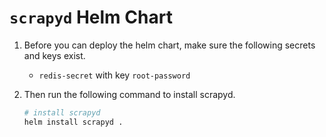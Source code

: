 # `scrapyd` Helm Chart


1. Before you can deploy the helm chart, make sure the following secrets and keys exist.
   - `redis-secret` with key `root-password`

2. Then run the following command to install scrapyd.
   ```bash
   # install scrapyd
   helm install scrapyd .
   ```